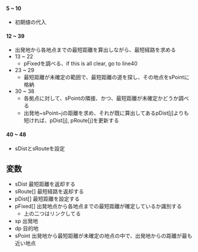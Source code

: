 #### 5 ~ 10
- 初期値の代入

#### 12 ~ 39
- 出発地から各地点までの最短距離を算出しながら、最短経路を求める
- 13 ~ 22
  - pFixedを調べる、if this is all clear, go to line40
- 23 ~ 29
  - 最短距離が未確定の範囲で、最短距離の道を探し、その地点をsPointに格納
- 30 ~ 38
  - 各拠点に対して、sPointの隣接、かつ、最短距離が未確定かどうか調べる
  - 出発地~sPoint~jの距離を求め、それが既に算出してあるpDist[j]よりも短ければ、pDist[j], pRoute[j]を更新する

#### 40 ~ 48
  - sDistとsRouteを設定

## 変数
- sDist 最短距離を返却する
- sRoute[] 最短経路を返却する
- pDist[] 最短距離を設定する
- pFixed[] 出発地点から各地点までの最短距離が確定しているか識別する
  - 上の二つはリンクしてる
- sp 出発地
- dp 目的地
- sPoint 出発地から最短距離が未確定の地点の中で、出発地からの距離が最も近い地点
